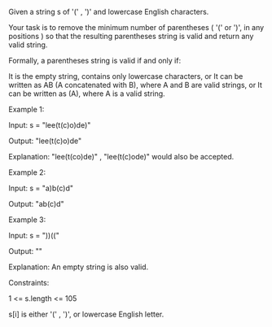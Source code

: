 Given a string s of '(' , ')' and lowercase English characters.

Your task is to remove the minimum number of parentheses ( '(' or ')', in any positions ) so that the resulting parentheses string is valid and return any valid string.

Formally, a parentheses string is valid if and only if:

It is the empty string, contains only lowercase characters, or
It can be written as AB (A concatenated with B), where A and B are valid strings, or
It can be written as (A), where A is a valid string.
 

Example 1:

Input: s = "lee(t(c)o)de)"

Output: "lee(t(c)o)de"

Explanation: "lee(t(co)de)" , "lee(t(c)ode)" would also be accepted.

Example 2:

Input: s = "a)b(c)d"

Output: "ab(c)d"

Example 3:

Input: s = "))(("

Output: ""

Explanation: An empty string is also valid.
 

Constraints:

1 <= s.length <= 105

s[i] is either '(' , ')', or lowercase English letter.
